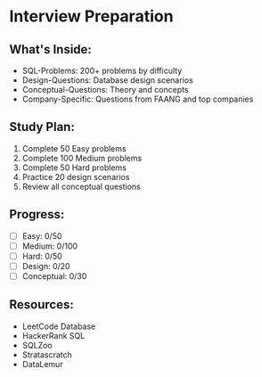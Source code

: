 # Interview Preparation

## What's Inside:
- SQL-Problems: 200+ problems by difficulty
- Design-Questions: Database design scenarios
- Conceptual-Questions: Theory and concepts
- Company-Specific: Questions from FAANG and top companies

## Study Plan:
1. Complete 50 Easy problems
2. Complete 100 Medium problems
3. Complete 50 Hard problems
4. Practice 20 design scenarios
5. Review all conceptual questions

## Progress:
- [ ] Easy: 0/50
- [ ] Medium: 0/100
- [ ] Hard: 0/50
- [ ] Design: 0/20
- [ ] Conceptual: 0/30

## Resources:
- LeetCode Database
- HackerRank SQL
- SQLZoo
- Stratascratch
- DataLemur
